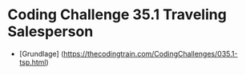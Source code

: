 # Coding Challenge 35.1 Traveling Salesperson

- [Grundlage] (https://thecodingtrain.com/CodingChallenges/035.1-tsp.html)
